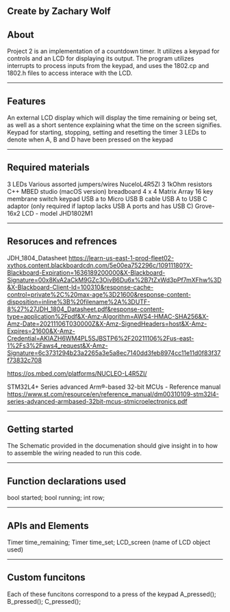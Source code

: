 Create by Zachary Wolf
--------------------
About
-------------------- 
Project 2 is an implementation of a countdown timer.
It utilizes a keypad for controls and an LCD for displaying its output.
The program utilizes interrupts to process inputs from the keypad, 
and uses the 1802.cp and 1802.h files to access interace with the LCD. 

--------------------
Features
--------------------
An external LCD display which will display the time remaining or being set, as well as a short sentence explaining what the time on the screen signifies. 
Keypad for starting, stopping, setting and resetting the timer
3 LEDs to denote when A, B and D have been pressed on the keypad

--------------------
Required materials
--------------------
3 LEDs
Various assorted jumpers/wires
NuceloL4R5ZI
3 1kOhm resistors
C++
MBED studio (macOS version) 
breadboard
4 x 4 Matrix Array 16 key membrane switch keypad
USB a to Micro USB B cable
USB A to USB C adaptor (only required if laptop lacks USB A ports and has USB C) 
Grove-16x2 LCD - model JHD1802M1 

--------------------
Resoruces and refrences
--------------------
JDH_1804_Datasheet
https://learn-us-east-1-prod-fleet02-xythos.content.blackboardcdn.com/5e00ea752296c/10911180?X-Blackboard-Expiration=1636189200000&X-Blackboard-Signature=00x8KvA2aCkM9GZc3OivB6Du6x%2B7tZxWd3pPf7mXFhw%3D&X-Blackboard-Client-Id=100310&response-cache-control=private%2C%20max-age%3D21600&response-content-disposition=inline%3B%20filename%2A%3DUTF-8%27%27JDH_1804_Datasheet.pdf&response-content-type=application%2Fpdf&X-Amz-Algorithm=AWS4-HMAC-SHA256&X-Amz-Date=20211106T030000Z&X-Amz-SignedHeaders=host&X-Amz-Expires=21600&X-Amz-Credential=AKIAZH6WM4PL5SJBSTP6%2F20211106%2Fus-east-1%2Fs3%2Faws4_request&X-Amz-Signature=6c3731294b23a2265a3e5a8ec7140dd3feb8974cc11e11d0f83f37f73832c708
  
https://os.mbed.com/platforms/NUCLEO-L4R5ZI/

STM32L4+ Series advanced Arm®-based 32-bit MCUs - Reference manual
https://www.st.com/resource/en/reference_manual/dm00310109-stm32l4-series-advanced-armbased-32bit-mcus-stmicroelectronics.pdf

--------------------
Getting started
--------------------
The Schematic provided in the documenation should give 
insight in to how to assemble the wiring neaded to run this code. 

--------------------
Function declarations used
-------------------- 
bool started;
bool running;
int row;

--------------------
APIs and Elements
--------------------
Timer time_remaining;
Timer time_set;
LCD_screen (name of LCD object used) 

--------------------
Custom funcitons
--------------------
Each of these funcitons correspond to a press of the keypad
A_pressed();
B_pressed();
C_pressed();

